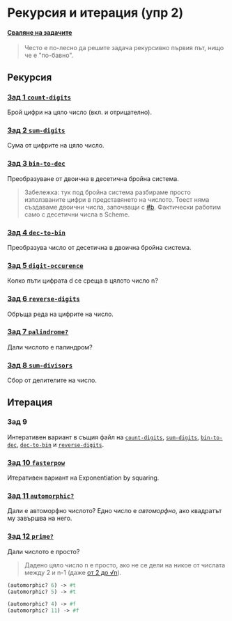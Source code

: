 # Рекурсия и итерация (упр 2)

#### [Сваляне на задачите][download]

> Често е по-лесно да решите задача рекурсивно първия път, нищо че е "по-бавно".

## Рекурсия

### [Зад 1 `count-digits`][count-digits]
Брой цифри на цяло число (вкл. и отрицателно).

### [Зад 2 `sum-digits`][sum-digits]
Сума от цифрите на цяло число.

### [Зад 3 `bin-to-dec`][bin-to-dec]
Преобразуване от двоична в десетична бройна система.

> Забележка: тук под бройна система разбираме просто използваните цифри в представянето на числото. Тоест няма създаваме двоични числа, започващи с [#b]. Фактически работим само с десетични числа в Scheme.

### [Зад 4 `dec-to-bin`][dec-to-bin]
Преобразува число от десетична в двоична бройна система.

### [Зад 5 `digit-occurence`][digit-occurence]
Колко пъти цифрата d се среща в цялото число n?

### [Зад 6 `reverse-digits`][reverse-digits]
Обръща реда на цифрите на число.

### [Зад 7 `palindrome?`][palindrome?]
Дали числото е палиндром?

### [Зад 8 `sum-divisors`][sum-divisors]
Сбор от делителите на число.

## Итерация

### Зад 9
Интеративен вариант в същия файл на
[`count-digits`][count-digits],
[`sum-digits`][sum-digits],
[`bin-to-dec`][bin-to-dec],
[`dec-to-bin`][dec-to-bin] и
[`reverse-digits`][reverse-digits].

### [Зад 10 `fasterpow`][fasterpow]
Итеративен вариант на Exponentiation by squaring.

### [Зад 11 `automorphic?`][automorphic?]
Дали е автоморфно числото? Едно число е _автоморфно_, ако квадратът му завършва на него.

### [Зад 12 `prime?`][prime?]
Дали числото е просто?

> Дадено цяло число n е просто, ако не се дели на никое от числата между 2 и n-1 (даже [от 2 до √n][primality-test]).

```scheme
(automorphic? 6) -> #t
(automorphic? 5) -> #t

(automorphic? 4) -> #f
(automorphic? 11) -> #f
```

[download]: https://download-directory.github.io/?url=https%3A%2F%2Fgithub.com%2Fstainlesspot%2Ffp-2022-23%2Ftree%2Fmain%2Fexercises%2Fcs2%2F02.scheme.rec-iter
[solutions]: ./solutions
[#b]: http://people.csail.mit.edu/jaffer/r5rs/Syntax-of-numerical-constants.html
[primality-test]: https://en.wikipedia.org/wiki/Primality_test
[prev-exercise]: ../01-basics/problems.01.rkt

[count-digits]: ./01.count-digits.rkt
[sum-digits]: ./02.sum-digits.rkt
[bin-to-dec]: ./03.bin-to-dec.rkt
[dec-to-bin]: ./04.dec-to-bin.rkt
[digit-occurence]: ./05.digit-occurence.rkt
[reverse-digits]: ./06.reverse-digits.rkt
[palindrome?]: ./07.palindrome.rkt
[sum-divisors]: ./08.sum-divisors.rkt
[fasterpow]: ./10.fasterpow.rkt
[automorphic?]: ./11.automorphic.rkt
[prime?]: ./12.prime.rkt
